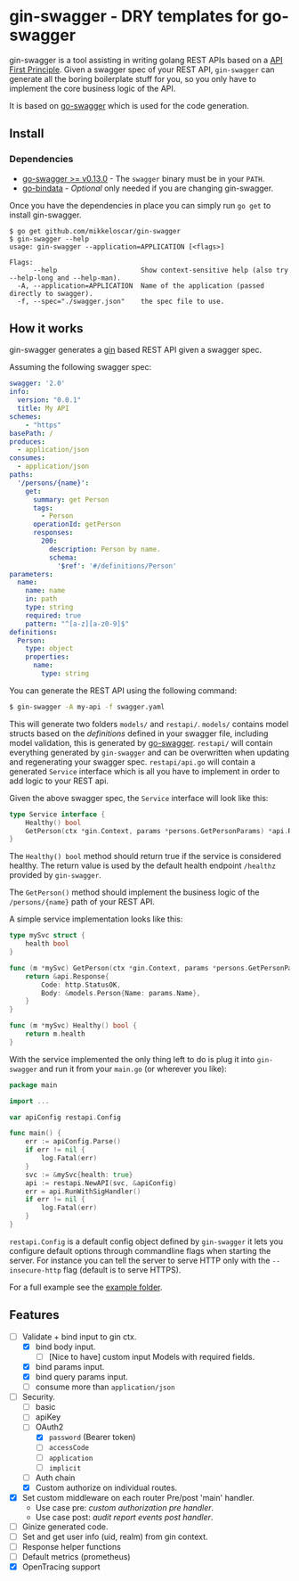 # gin-swagger - DRY templates for go-swagger

gin-swagger is a tool assisting in writing golang REST APIs based on a [API
First Principle][api-first]. Given a swagger spec of your REST API,
`gin-swagger` can generate all the boring boilerplate stuff for you, so you
only have to implement the core business logic of the API.

It is based on [go-swagger][go-swagger] which is used for the code generation.

## Install

### Dependencies

* [go-swagger >= v0.13.0](https://github.com/go-swagger/go-swagger/releases/tag/0.13.0) - The `swagger` binary must be in your `PATH`.
* [go-bindata](https://github.com/jteeuwen/go-bindata) - *Optional* only needed
    if you are changing gin-swagger.

Once you have the dependencies in place you can simply run `go get` to install
gin-swagger.

```
$ go get github.com/mikkeloscar/gin-swagger
$ gin-swagger --help
usage: gin-swagger --application=APPLICATION [<flags>]

Flags:
      --help                     Show context-sensitive help (also try --help-long and --help-man).
  -A, --application=APPLICATION  Name of the application (passed directly to swagger).
  -f, --spec="./swagger.json"    the spec file to use.
```

## How it works

gin-swagger generates a [gin][gin] based REST API given a swagger spec.

Assuming the following swagger spec:

```yaml
swagger: '2.0'
info:
  version: "0.0.1"
  title: My API
schemes:
    - "https"
basePath: /
produces:
  - application/json
consumes:
  - application/json
paths:
  '/persons/{name}':
    get:
      summary: get Person
      tags:
        - Person
      operationId: getPerson
      responses:
        200:
          description: Person by name.
          schema:
            '$ref': '#/definitions/Person'
parameters:
  name:
    name: name
    in: path
    type: string
    required: true
    pattern: "^[a-z][a-z0-9]$"
definitions:
  Person:
    type: object
    properties:
      name:
        type: string
```

You can generate the REST API using the following command:

```bash
$ gin-swagger -A my-api -f swagger.yaml
```

This will generate two folders `models/` and `restapi/`. `models/` contains
model structs based on the *definitions* defined in your swagger file,
including model validation, this is generated by [go-swagger][go-swagger].
`restapi/` will contain everything generated by `gin-swagger` and can be
overwritten when updating and regenerating your swagger spec. `restapi/api.go`
will contain a generated `Service` interface which is all you have to implement
in order to add logic to your REST api.

Given the above swagger spec, the `Service` interface will look like this:

```go
type Service interface {
    Healthy() bool
    GetPerson(ctx *gin.Context, params *persons.GetPersonParams) *api.Response
}
```

The `Healthy() bool` method should return true if the service is considered
healthy. The return value is used by the default health endpoint `/healthz`
provided by `gin-swagger`.

The `GetPerson()` method should implement the business logic of the
`/persons/{name}` path of your REST API.

A simple service implementation looks like this:

```go
type mySvc struct {
    health bool
}

func (m *mySvc) GetPerson(ctx *gin.Context, params *persons.GetPersonParams) *api.Response {
    return &api.Response{
        Code: http.StatusOK,
        Body: &models.Person{Name: params.Name},
    }
}

func (m *mySvc) Healthy() bool {
    return m.health
}
```

With the service implemented the only thing left to do is plug it into
`gin-swagger` and run it from your `main.go` (or wherever you like):

```go
package main

import ...

var apiConfig restapi.Config

func main() {
    err := apiConfig.Parse()
    if err != nil {
        log.Fatal(err)
    }
    svc := &mySvc{health: true}
    api := restapi.NewAPI(svc, &apiConfig)
    err = api.RunWithSigHandler()
    if err != nil {
        log.Fatal(err)
    }
}
```

`restapi.Config` is a default config object defined by `gin-swagger` it lets
you configure default options through commandline flags when starting the
server. For instance you can tell the server to serve HTTP only with the
`--insecure-http` flag (default is to serve HTTPS).

For a full example see the [example folder](example).

## Features
* [ ] Validate + bind input to gin ctx.
  * [x] bind body input.
    * [ ] [Nice to have] custom input Models with required fields.
  * [x] bind params input.
  * [x] bind query params input.
  * [ ] consume more than `application/json`
* [ ] Security.
  * [ ] basic
  * [ ] apiKey
  * [ ] OAuth2
    * [x] `password` (Bearer token)
    * [ ] `accessCode`
    * [ ] `application`
    * [ ] `implicit`
  * [ ] Auth chain
  * [x] Custom authorize on individual routes.
* [x] Set custom middleware on each router Pre/post 'main' handler.
  * Use case pre: *custom authorization pre handler*.
  * Use case post: *audit report events post handler*.
* [ ] Ginize generated code.
* [ ] Set and get user info (uid, realm) from gin context.
* [ ] Response helper functions
* [ ] Default metrics (prometheus)
* [x] OpenTracing support

[api-first]: https://zalando.github.io/restful-api-guidelines/
[gin]: https://github.com/gin-gonic/gin
[go-swagger]: https://github.com/go-swagger/go-swagger
